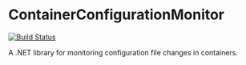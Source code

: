 # ContainerConfigurationMonitor
[![Build Status](https://travis-ci.org/EldieTurner/ContainerConfigurationMonitor.svg?branch=main)](https://travis-ci.org/EldieTurner/ContainerConfigurationMonitor)

A .NET library for monitoring configuration file changes in containers.
